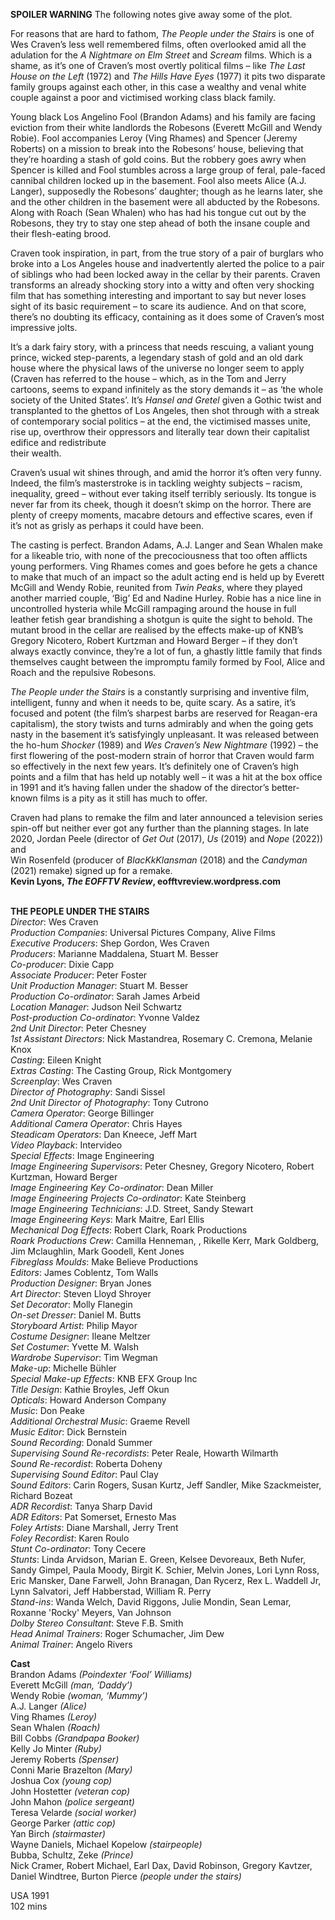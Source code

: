 

**SPOILER WARNING** The following notes give away some of the plot.

For reasons that are hard to fathom, _The People under the Stairs_ is one of  
Wes Craven’s less well remembered films, often overlooked amid all the adulation for the _A Nightmare on Elm Street_ and _Scream_ films. Which is a shame, as it’s one of Craven’s most overtly political films – like _The Last House on the Left_ (1972) and _The Hills Have Eyes_ (1977) it pits two disparate family groups against each other, in this case a wealthy and venal white couple against a poor and victimised working class black family.

Young black Los Angelino Fool (Brandon Adams) and his family are facing eviction from their white landlords the Robesons (Everett McGill and Wendy Robie). Fool accompanies Leroy (Ving Rhames) and Spencer (Jeremy Roberts) on a mission to break into the Robesons’ house, believing that they’re hoarding a stash of gold coins. But the robbery goes awry when Spencer is killed and Fool stumbles across a large group of feral, pale-faced cannibal children locked up in the basement. Fool also meets Alice (A.J. Langer), supposedly the Robesons’ daughter; though as he learns later, she and the other children in the basement were all abducted by the Robesons. Along with Roach (Sean Whalen) who has had his tongue cut out by the Robesons, they try to stay one step ahead of both the insane couple and their flesh-eating brood.

Craven took inspiration, in part, from the true story of a pair of burglars who broke into a Los Angeles house and inadvertently alerted the police to a pair of siblings who had been locked away in the cellar by their parents. Craven transforms an already shocking story into a witty and often very shocking film that has something interesting and important to say but never loses sight of its basic requirement – to scare its audience. And on that score, there’s no doubting its efficacy, containing as it does some of Craven’s most impressive jolts.

It’s a dark fairy story, with a princess that needs rescuing, a valiant young prince, wicked step-parents, a legendary stash of gold and an old dark house where the physical laws of the universe no longer seem to apply (Craven has referred to the house – which, as in the Tom and Jerry cartoons, seems to expand infinitely as the story demands it – as ‘the whole society of the United States’. It’s _Hansel and Gretel_ given a Gothic twist and transplanted to the ghettos of Los Angeles, then shot through with a streak of contemporary social politics – at the end, the victimised masses unite, rise up, overthrow their oppressors and literally tear down their capitalist edifice and redistribute  
their wealth.

Craven’s usual wit shines through, and amid the horror it’s often very funny. Indeed, the film’s masterstroke is in tackling weighty subjects – racism, inequality, greed – without ever taking itself terribly seriously. Its tongue is never far from its cheek, though it doesn’t skimp on the horror. There are plenty of creepy moments, macabre detours and effective scares, even if it’s not as grisly as perhaps it could have been.

The casting is perfect. Brandon Adams, A.J. Langer and Sean Whalen make for a likeable trio, with none of the precociousness that too often afflicts young performers. Ving Rhames comes and goes before he gets a chance to make that much of an impact so the adult acting end is held up by Everett McGill and Wendy Robie, reunited from _Twin Peaks_, where they played another married couple, ‘Big’ Ed and Nadine Hurley. Robie has a nice line in uncontrolled hysteria while McGill rampaging around the house in full leather fetish gear brandishing a shotgun is quite the sight to behold. The mutant brood in the cellar are realised by the effects make-up of KNB’s Gregory Nicotero, Robert Kurtzman and Howard Berger – if they don’t always exactly convince, they’re a lot of fun, a ghastly little family that finds themselves caught between the impromptu family formed by Fool, Alice and Roach and the repulsive Robesons.

_The People under the Stairs_ is a constantly surprising and inventive film, intelligent, funny and when it needs to be, quite scary. As a satire, it’s focused and potent (the film’s sharpest barbs are reserved for Reagan-era capitalism), the story twists and turns admirably and when the going gets nasty in the basement it’s satisfyingly unpleasant. It was released between the ho-hum _Shocker_ (1989) and _Wes Craven’s New Nightmare_ (1992) – the first flowering of the post-modern strain of horror that Craven would farm so effectively in the next few years. It’s definitely one of Craven’s high points and a film that has held up notably well – it was a hit at the box office in 1991 and it’s having fallen under the shadow of the director’s better-known films is a pity as it still has much to offer.

Craven had plans to remake the film and later announced a television series spin-off but neither ever got any further than the planning stages. In late 2020, Jordan Peele (director of _Get Out_ (2017), _Us_ (2019) and _Nope_ (2022)) and  
Win Rosenfeld (producer of _BlacKkKlansman_ (2018) and the _Candyman_ (2021) remake) signed up for a remake.  
**Kevin Lyons, _The EOFFTV Review_, eofftvreview.wordpress.com**
<br><br>

**THE PEOPLE UNDER THE STAIRS**<br>
_Director_: Wes Craven<br>
_Production Companies_:  Universal Pictures Company, Alive Films<br>
_Executive Producers_: Shep Gordon, Wes Craven<br>
_Producers_: Marianne Maddalena, Stuart M. Besser<br>
_Co-producer_: Dixie Capp<br>
_Associate Producer_: Peter Foster<br>
_Unit Production Manager_: Stuart M. Besser<br>
_Production Co-ordinator_: Sarah James Arbeid<br>
_Location Manager_: Judson Neil Schwartz<br>
_Post-production Co-ordinator_: Yvonne Valdez<br>
_2nd Unit Director_: Peter Chesney<br>
_1st Assistant Directors_: Nick Mastandrea, Rosemary C. Cremona, Melanie Knox<br>
_Casting_: Eileen Knight<br>
_Extras Casting_: The Casting Group,  Rick Montgomery<br>
_Screenplay_: Wes Craven<br>
_Director of Photography_: Sandi Sissel<br>
_2nd Unit Director of Photography_: Tony Cutrono<br>
_Camera Operator_: George Billinger<br>
_Additional Camera Operator_: Chris Hayes<br>
_Steadicam Operators_: Dan Kneece, Jeff Mart<br>
_Video Playback_: Intervideo<br>
_Special Effects_: Image Engineering<br>
_Image Engineering Supervisors_: Peter Chesney, Gregory Nicotero, Robert Kurtzman, Howard Berger<br>
_Image Engineering Key Co-ordinator_: Dean Miller<br>
_Image Engineering Projects Co-ordinator_: Kate Steinberg<br>
_Image Engineering Technicians_: J.D. Street,  Sandy Stewart<br>
_Image Engineering Keys_: Mark Maitre, Earl Ellis<br>
_Mechanical Dog Effects_: Robert Clark,  Roark Productions<br>
_Roark Productions Crew_: Camilla Henneman, , Rikelle Kerr, Mark Goldberg, Jim Mclaughlin,  Mark Goodell, Kent Jones<br>
_Fibreglass Moulds_: Make Believe Productions<br>
_Editors_: James Coblentz, Tom Walls<br>
_Production Designer_: Bryan Jones<br>
_Art Director_: Steven Lloyd Shroyer<br>
_Set Decorator_: Molly Flanegin<br>
_On-set Dresser_: Daniel M. Butts<br>
_Storyboard Artist_: Philip Mayor<br>
_Costume Designer_: Ileane Meltzer<br>
_Set Costumer_: Yvette M. Walsh<br>
_Wardrobe Supervisor_: Tim Wegman<br>
_Make-up_: Michelle Bühler<br>
_Special Make-up Effects_: KNB EFX Group Inc<br>
_Title Design_: Kathie Broyles, Jeff Okun<br>
_Opticals_: Howard Anderson Company<br>
_Music_: Don Peake<br>
_Additional Orchestral Music_: Graeme Revell<br>
_Music Editor_: Dick Bernstein<br>
_Sound Recording_: Donald Summer<br>
_Supervising Sound Re-recordists_: Peter Reale, Howarth Wilmarth<br>
_Sound Re-recordist_: Roberta Doheny<br>
_Supervising Sound Editor_: Paul Clay<br>
_Sound Editors_: Carin Rogers, Susan Kurtz,  Jeff Sandler, Mike Szackmeister, Richard Bozeat<br>
_ADR Recordist_: Tanya Sharp David<br>
_ADR Editors_: Pat Somerset, Ernesto Mas<br>
_Foley Artists_: Diane Marshall, Jerry Trent<br>
_Foley Recordist_: Karen Roulo<br>
_Stunt Co-ordinator_: Tony Cecere<br>
_Stunts_: Linda Arvidson, Marian E. Green,  Kelsee Devoreaux, Beth Nufer, Sandy Gimpel, Paula Moody, Birgit K. Schier, Melvin Jones, Lori Lynn Ross, Eric Mansker, Dane Farwell, John Branagan, Dan Rycerz, Rex L. Waddell Jr, Lynn Salvatori, Jeff Habberstad, William R. Perry<br>
_Stand-ins_: Wanda Welch, David Riggons, Julie Mondin, Sean Lemar, Roxanne 'Rocky' Meyers, Van Johnson<br>
_Dolby Stereo Consultant_: Steve F.B. Smith<br>
_Head Animal Trainers_: Roger Schumacher, Jim Dew<br>
_Animal Trainer_: Angelo Rivers<br>

**Cast**  
Brandon Adams _(Poindexter ‘Fool’ Williams)_<br>
Everett McGill _(man, ‘Daddy’)_<br>
Wendy Robie _(woman, ‘Mummy’)_<br>
A.J. Langer _(Alice)_<br>
Ving Rhames _(Leroy)_<br>
Sean Whalen _(Roach)_<br>
Bill Cobbs _(Grandpapa Booker)_<br>
Kelly Jo Minter _(Ruby)_<br>
Jeremy Roberts _(Spenser)_<br>
Conni Marie Brazelton _(Mary)_<br>
Joshua Cox _(young cop)_<br>
John Hostetter _(veteran cop)_<br>
John Mahon _(police sergeant)_<br>
Teresa Velarde _(social worker)_<br>
George Parker _(attic cop)_<br>
Yan Birch _(stairmaster)_<br>
Wayne Daniels, Michael Kopelow _(stairpeople)_<br>
Bubba, Schultz, Zeke _(Prince)_<br>
Nick Cramer, Robert Michael, Earl Dax, David Robinson, Gregory Kavtzer, Daniel Windtree, Burton Pierce _(people under the stairs)_<br>

USA 1991<br>
102 mins<br>
<br>
<!--stackedit_data:
eyJoaXN0b3J5IjpbMTI1NTY2ODM0NF19
-->